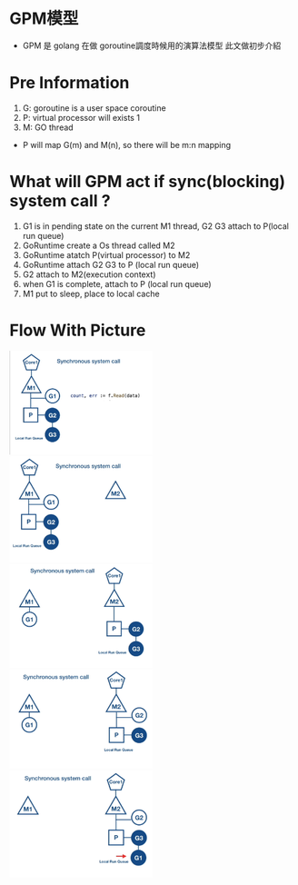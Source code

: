 # GPM模型
- GPM 是 golang 在做 goroutine調度時候用的演算法模型
此文做初步介紹

# Pre Information
1. G: goroutine is a user space coroutine
2. P: virtual processor will exists 1
3. M: GO thread

- P will map G(m) and M(n), so there will be m:n mapping

# What will GPM act if sync(blocking) system call ?
1. G1 is in pending state on the current M1 thread, G2 G3 attach to P(local run queue)
2. GoRuntime create a Os thread called M2 
3. GoRuntime atatch P(virtual processor) to M2
4. GoRuntime attach G2 G3 to P (local run queue)
5. G2 attach to M2(execution context)
6. when G1 is complete, attach to P (local run queue)
7. M1 put to sleep, place to local cache


# Flow With Picture

<div float="left">

<img src="assets/synccall/1.png"  width="50%"> 

<img src="assets/synccall/2.png"  width="50%">

<img src="assets/synccall/3.png"  width="50%">

<img src="assets/synccall/4.png"  width="50%">

<img src="assets/synccall/5.png"  width="50%">

</div>